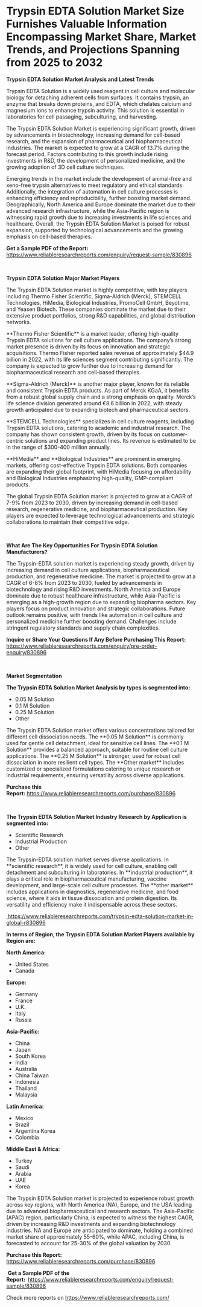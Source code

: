 <p><h1>Trypsin EDTA Solution Market Size Furnishes Valuable Information Encompassing Market Share, Market Trends, and Projections Spanning from 2025 to 2032</h1></p><p><strong>Trypsin EDTA Solution Market Analysis and Latest Trends</strong></p>
<p><p>Trypsin EDTA Solution is a widely used reagent in cell culture and molecular biology for detaching adherent cells from surfaces. It contains trypsin, an enzyme that breaks down proteins, and EDTA, which chelates calcium and magnesium ions to enhance trypsin activity. This solution is essential in laboratories for cell passaging, subculturing, and harvesting.</p><p>The Trypsin EDTA Solution Market is experiencing significant growth, driven by advancements in biotechnology, increasing demand for cell-based research, and the expansion of pharmaceutical and biopharmaceutical industries. The market is expected to grow at a CAGR of 13.7% during the forecast period. Factors contributing to this growth include rising investments in R&D, the development of personalized medicine, and the growing adoption of 3D cell culture techniques.</p><p>Emerging trends in the market include the development of animal-free and xeno-free trypsin alternatives to meet regulatory and ethical standards. Additionally, the integration of automation in cell culture processes is enhancing efficiency and reproducibility, further boosting market demand. Geographically, North America and Europe dominate the market due to their advanced research infrastructure, while the Asia-Pacific region is witnessing rapid growth due to increasing investments in life sciences and healthcare. Overall, the Trypsin EDTA Solution Market is poised for robust expansion, supported by technological advancements and the growing emphasis on cell-based therapies.</p></p>
<p><strong>Get a Sample PDF of the Report:&nbsp;</strong> <a href="https://www.reliableresearchreports.com/enquiry/request-sample/830896?utm_campaign=2225&utm_medium=2&utm_source=Github&utm_content=ia&utm_term=26012025&utm_id=trypsin-edta-solution">https://www.reliableresearchreports.com/enquiry/request-sample/830896</a></p>
<p>&nbsp;</p>
<p><strong>Trypsin EDTA Solution Major Market Players</strong></p>
<p><p>The Trypsin EDTA Solution market is highly competitive, with key players including Thermo Fisher Scientific, Sigma-Aldrich (Merck), STEMCELL Technologies, HiMedia, Biological Industries, PromoCell GmbH, Beyotime, and Yeasen Biotech. These companies dominate the market due to their extensive product portfolios, strong R&D capabilities, and global distribution networks.</p><p>**Thermo Fisher Scientific** is a market leader, offering high-quality Trypsin EDTA solutions for cell culture applications. The company’s strong market presence is driven by its focus on innovation and strategic acquisitions. Thermo Fisher reported sales revenue of approximately $44.9 billion in 2022, with its life sciences segment contributing significantly. The company is expected to grow further due to increasing demand for biopharmaceutical research and cell-based therapies.</p><p>**Sigma-Aldrich (Merck)** is another major player, known for its reliable and consistent Trypsin EDTA products. As part of Merck KGaA, it benefits from a robust global supply chain and a strong emphasis on quality. Merck’s life science division generated around €8.6 billion in 2022, with steady growth anticipated due to expanding biotech and pharmaceutical sectors.</p><p>**STEMCELL Technologies** specializes in cell culture reagents, including Trypsin EDTA solutions, catering to academic and industrial research. The company has shown consistent growth, driven by its focus on customer-centric solutions and expanding product lines. Its revenue is estimated to be in the range of $300-400 million annually.</p><p>**HiMedia** and **Biological Industries** are prominent in emerging markets, offering cost-effective Trypsin EDTA solutions. Both companies are expanding their global footprint, with HiMedia focusing on affordability and Biological Industries emphasizing high-quality, GMP-compliant products.</p><p>The global Trypsin EDTA Solution market is projected to grow at a CAGR of 7-9% from 2023 to 2030, driven by increasing demand in cell-based research, regenerative medicine, and biopharmaceutical production. Key players are expected to leverage technological advancements and strategic collaborations to maintain their competitive edge.</p></p>
<p>&nbsp;</p>
<p><strong>What Are The Key Opportunities For Trypsin EDTA Solution Manufacturers?</strong></p>
<p><p>The Trypsin-EDTA solution market is experiencing steady growth, driven by increasing demand in cell culture applications, biopharmaceutical production, and regenerative medicine. The market is projected to grow at a CAGR of 6-8% from 2023 to 2030, fueled by advancements in biotechnology and rising R&D investments. North America and Europe dominate due to robust healthcare infrastructure, while Asia-Pacific is emerging as a high-growth region due to expanding biopharma sectors. Key players focus on product innovation and strategic collaborations. Future outlook remains positive, with trends like automation in cell culture and personalized medicine further boosting demand. Challenges include stringent regulatory standards and supply chain complexities.</p></p>
<p><strong>Inquire or Share Your Questions If Any Before Purchasing This Report:</strong> <a href="https://www.reliableresearchreports.com/enquiry/pre-order-enquiry/830896?utm_campaign=2225&utm_medium=2&utm_source=Github&utm_content=ia&utm_term=26012025&utm_id=trypsin-edta-solution">https://www.reliableresearchreports.com/enquiry/pre-order-enquiry/830896</a></p>
<p>&nbsp;</p>
<p><strong>Market Segmentation</strong></p>
<p><strong>The Trypsin EDTA Solution Market Analysis by types is segmented into:</strong></p>
<p><ul><li>0.05 M Solution</li><li>0.1 M Solution</li><li>0.25 M Solution</li><li>Other</li></ul></p>
<p><p>The Trypsin EDTA Solution market offers various concentrations tailored for different cell dissociation needs. The **0.05 M Solution** is commonly used for gentle cell detachment, ideal for sensitive cell lines. The **0.1 M Solution** provides a balanced approach, suitable for routine cell culture applications. The **0.25 M Solution** is stronger, used for robust cell dissociation in more resilient cell types. The **Other market** includes customized or specialized formulations catering to unique research or industrial requirements, ensuring versatility across diverse applications.</p></p>
<p><strong>Purchase this Report:&nbsp;</strong><a href="https://www.reliableresearchreports.com/purchase/830896?utm_campaign=2225&utm_medium=2&utm_source=Github&utm_content=ia&utm_term=26012025&utm_id=trypsin-edta-solution">https://www.reliableresearchreports.com/purchase/830896</a></p>
<p>&nbsp;</p>
<p><strong>The Trypsin EDTA Solution Market Industry Research by Application is segmented into:</strong></p>
<p><ul><li>Scientific Research</li><li>Industrial Production</li><li>Other</li></ul></p>
<p><p>The Trypsin-EDTA solution market serves diverse applications. In **scientific research**, it is widely used for cell culture, enabling cell detachment and subculturing in laboratories. In **industrial production**, it plays a critical role in biopharmaceutical manufacturing, vaccine development, and large-scale cell culture processes. The **other market** includes applications in diagnostics, regenerative medicine, and food science, where it aids in tissue dissociation and protein digestion. Its versatility and efficiency make it indispensable across these sectors.</p></p>
<p><a href="https://www.reliableresearchreports.com/trypsin-edta-solution-market-in-global-r830896?utm_campaign=2225&utm_medium=2&utm_source=Github&utm_content=ia&utm_term=26012025&utm_id=trypsin-edta-solution">&nbsp;https://www.reliableresearchreports.com/trypsin-edta-solution-market-in-global-r830896</a></p>
<p><strong>In terms of Region, the Trypsin EDTA Solution Market Players available by Region are:</strong></p>
<p>
    <p> <strong> North America: </strong>
        <ul>
            <li>United States</li>
            <li>Canada</li>
        </ul>
        </p> 
    <p> <strong> Europe: </strong>
        <ul>
            <li>Germany</li>
            <li>France</li>
            <li>U.K.</li>
            <li>Italy</li>
            <li>Russia</li>
        </ul>
        </p> 
    <p> <strong> Asia-Pacific: </strong>
        <ul>
            <li>China</li>
            <li>Japan</li>
            <li>South Korea</li>
            <li>India</li>
            <li>Australia</li>
            <li>China Taiwan</li>
            <li>Indonesia</li>
            <li>Thailand</li>
            <li>Malaysia</li>
        </ul>
        </p> 
    <p> <strong> Latin America: </strong>
        <ul>
            <li>Mexico</li>
            <li>Brazil</li>
            <li>Argentina Korea</li>
            <li>Colombia</li>
        </ul>
        </p> 
    <p> <strong> Middle East & Africa: </strong>
        <ul>
            <li>Turkey</li>
            <li>Saudi</li>
            <li>Arabia</li>
            <li>UAE</li>
            <li>Korea</li>
        </ul>
    </p>
    </p>
<p><p>The Trypsin EDTA Solution market is projected to experience robust growth across key regions, with North America (NA), Europe, and the USA leading due to advanced biopharmaceutical and research sectors. The Asia-Pacific (APAC) region, particularly China, is expected to witness the highest CAGR, driven by increasing R&D investments and expanding biotechnology industries. NA and Europe are anticipated to dominate, holding a combined market share of approximately 55-60%, while APAC, including China, is forecasted to account for 25-30% of the global valuation by 2030.</p></p>
<p><strong>Purchase this Report: </strong><a href="https://www.reliableresearchreports.com/purchase/830896?utm_campaign=2225&utm_medium=2&utm_source=Github&utm_content=ia&utm_term=26012025&utm_id=trypsin-edta-solution">https://www.reliableresearchreports.com/purchase/830896</a></p>
<p>&nbsp;<strong>Get a Sample PDF of the Report:&nbsp;&nbsp;</strong><a href="https://www.reliableresearchreports.com/enquiry/request-sample/830896?utm_campaign=2225&utm_medium=2&utm_source=Github&utm_content=ia&utm_term=26012025&utm_id=trypsin-edta-solution">https://www.reliableresearchreports.com/enquiry/request-sample/830896</a></p>
<p><strong></strong></p>
<p>Check more reports on <a href="https://www.reliableresearchreports.com/?utm_campaign=2225&utm_medium=2&utm_source=Github&utm_content=ia&utm_term=26012025&utm_id=trypsin-edta-solution">https://www.reliableresearchreports.com/</a></p>